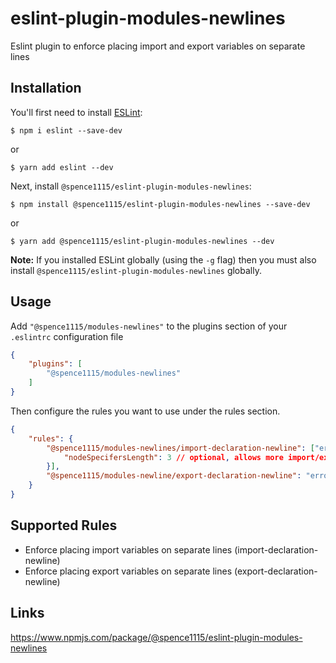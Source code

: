 # eslint-plugin-modules-newlines

Eslint plugin to enforce placing import and export variables on separate lines

## Installation

You'll first need to install [ESLint](http://eslint.org):

```
$ npm i eslint --save-dev
```
or 
```
$ yarn add eslint --dev
```

Next, install `@spence1115/eslint-plugin-modules-newlines`:

```
$ npm install @spence1115/eslint-plugin-modules-newlines --save-dev
```
or
```
$ yarn add @spence1115/eslint-plugin-modules-newlines --dev
```

**Note:** If you installed ESLint globally (using the `-g` flag) then you must also install `@spence1115/eslint-plugin-modules-newlines` globally.

## Usage

Add `"@spence1115/modules-newlines"` to the plugins section of your `.eslintrc` configuration file

```json
{
    "plugins": [
        "@spence1115/modules-newlines"
    ]
}
```


Then configure the rules you want to use under the rules section.

```json
{
    "rules": {
        "@spence1115/modules-newlines/import-declaration-newline": ["error/warn", {
            "nodeSpecifersLength": 3 // optional, allows more import/exports on a single line before forcing a line break
        }],
        "@spence1115/modules-newline/export-declaration-newline": "error/warn"
    }
}
```

## Supported Rules

* Enforce placing import variables on separate lines (import-declaration-newline)
* Enforce placing export variables on separate lines (export-declaration-newline)

## Links
https://www.npmjs.com/package/@spence1115/eslint-plugin-modules-newlines

